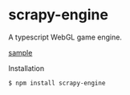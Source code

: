 # scrapy-engine
A typescript WebGL game engine.

[sample](https://scrapy-sample.kami-dev.eu)

Installation
```
$ npm install scrapy-engine
```
